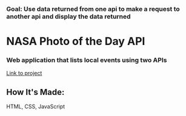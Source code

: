 
### Goal: Use data returned from one api to make a request to another api and display the data returned
# NASA Photo of the Day API

### Web application that lists local events using two APIs

[Link to project](https://app.netlify.com/sites/event-finder-morgan/settings/general)

## How It's Made:
HTML, CSS, JavaScript
